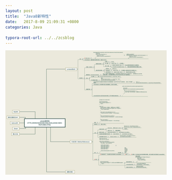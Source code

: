 ```yaml
---
layout: post
title:  "Java8新特性"
date:   2017-8-09 21:09:31 +0800
categories: Java

typora-root-url: ../../zcsblog
---
```


![img](/assets/Java/Java8新特性.jpg)